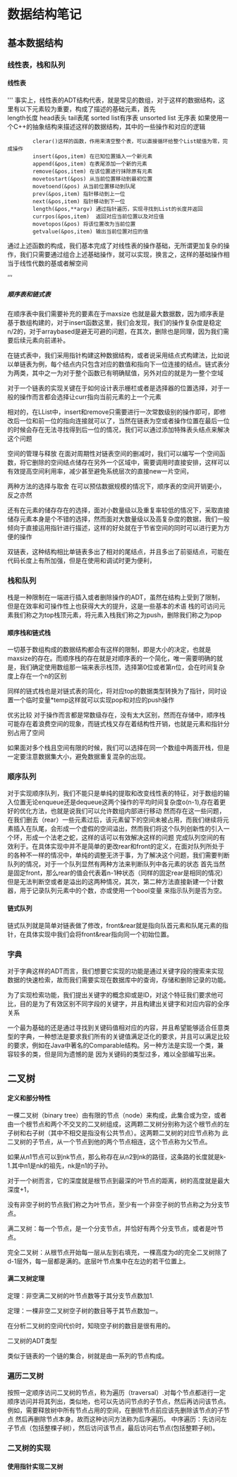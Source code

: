 # 数据结构笔记
## 基本数据结构
### 线性表，栈和队列
#### 线性表
'''
事实上，线性表的ADT结构代表，就是常见的数组，对于这样的数据结构，这里有以下元素较为重要，构成了描述的基础元素，首先  
length长度 head表头 tail表尾 sorted list有序表 unsorted list 无序表
如果使用一个C++的抽象结构来描述这样的数据结构，其中的一些操作和对应的逻辑

            clerar()这样的函数，作用来清空整个表，可以直接循环给整个List赋值为零，完成操作
            insert(&pos,item) 在已知位置插入一个新元素
            append(&pos,item) 在表尾添加一个新的元素
            remove(&pos,item) 在该位置进行抹除原有元素
            movetostart(&pos) 从当前位置移动到最初位置
            movetoend(&pos) 从当前位置移动到队尾
            prev(&pos,item) 指针移动到上一位
            next(&pos,item) 指针移动到下一位
            length(&pos,**argv) 通过指针遍历，实现寻找到List的长度并返回
            currpos(&pos,item)  返回对应当前位置以及对应值
            movetopos(&pos) 将该位置改为当前位置
            getvalue(&pos,item) 输出当前位置对应的值

通过上述函数的构成，我们基本完成了对线性表的操作基础，无所谓更加复杂的操作，我们只需要通过组合上述基础操作，就可以实现，换言之，这样的基础操作相当于线性代数的基或者解空间


‘’‘
##### 顺序表和链式表
在顺序表中我们需要补充的要素在于maxsize 也就是最大数据数，因为顺序表是基于数组构建的，对于insert函数这里，我们会发现，我们的操作复杂度是稳定n/2的，对于arraybased是避无可避的问题，在其次，删除也是同理，因为我们需要后续元素向前递补。

在链式表中，我们采用指针构建这种数据结构，或者说采用结点式构建法，比如说以单链表为例，每个结点内只包含对应的数值和指向下一位连接的结点。链式表分为两类，其中之一为对于整个函数已有明确赋值，另外对应的就是为一整个空域

对于一个链表的实现关键在于如何设计表示栅栏或者是选择器的位置选择，对于一般的操作而言都会选择让curr指向当前元素的上一个元素

相对的，在LList中，insert和remove只需要进行一次常数级别的操作即可，即修改后一位和前一位的指向连接就可以了，当然在链表为空或者操作位置在最后一位的时候会存在无法寻找得到后一位的情况，我们可以通过添加特殊表头结点来解决这个问题

 空间的管理与释放   在面对周期性对链表空间的删减时，我们可以编写一个空间函数，将它删除的空间结点储存在另外一个区域中，需要调用时直接安排，这样可以有效提高空间利用率，减少甚至避免系统层次的直接new一片空间，

两种方法的选择与取舍  在可以预估数据规模的情况下，顺序表的空间开销更小，反之亦然

还有在元素的储存存在的选择，面对小数量级以及重复率较低的情况下，采取直接储存元素本身是个不错的选择，然而面对大数量级以及高复杂度的数据，我们一般倾向于直接运用指针进行描述，这样的好处就在于节省空间的同时可以进行更为方便的操作

双链表，这种结构相比单链表多出了相对的尾结点，并且多出了前驱结点，可能在代码长度上有所加强，但是在使用和调试时更为便利，

### 栈和队列
栈是一种限制在一端进行插入或者删除操作的ADT，虽然在结构上受到了限制，但是在效率和可操作性上也获得大大的提升，这是一些基本的术语 栈的可访问元素我们称之为top栈顶元素，将元素入栈我们称之为push，删除我们称之为pop
#### 顺序栈和链式栈
一切基于数组构成的数据结构都会有这样的限制，即是大小的决定，也就是maxsize的存在。而顺序栈的存在就是对顺序表的一个简化，唯一需要明确的就是，我们确定使用数组那一端来表示栈顶，选择第0位或者第n位，会在时间复杂度上存在一个n的区别

同样的链式栈也是对链式表的简化，将对应top的数据类型转换为了指针，同时设置一个临时变量*temp这样就可以实现pop和对应的push操作

优劣比较 对于操作而言都是常数级存在，没有太大区别，然而在存储中，顺序栈可能存在着浪费空间的现象，而链式栈又存在着结构性开销，也就是元素和指针分别占用了空间

如果面对多个栈且空间有限的时候，我们可以选择在同一个数组中两面开栈，但是一定要注意数据集大小，避免数据重复混杂的出现。
### 顺序队列
对于实现顺序队列，我们不能只是单纯的提取和改变线性表的特征，对于数组的输入位置无论enqueue还是dequeue这两个操作的平均时间复杂度o(n-1),存在着更好的优化方法，也就是说我们可以允许数组内部进行移动
然而存在这一些问题，在我们删去（rear）一些元素过后，该元素留下的空间未被占用，而我们继续将元素插入在队尾，会形成一个虚假的空间溢出，然而我们将这个队列创新性的引入一个环，形成一个法老之蛇，这样的话可以有效解决这样的问题
完成队列空间的有效利于。在具体实现中并不是简单的更改rear和front的定义，在面对队列所处于的各种不一样的情况中，单纯的调整无济于事，为了解决这个问题，我们需要判断队列的情况，对于一个队列显然有两种方法来判断队列中各元素的状态
首先当然是固定front，那么rear的值会代表着n-1种状态（同样的固定rear是相同的情况）但是无法判断空或者是溢出的这两种情况，其次，第二种方法直接新建一个计数器，用于记录队列元素中的个数，亦或使用一个bool变量
来指示队列是否为空。
#### 链式队列
链式队列就是简单对链表做了修改，front&rear就是指向队首元素和队尾元素的指针，在具体实现中我们会将front&rear指向同一个初始位置。

### 字典
对于字典这样的ADT而言，我们想要它实现的功能是通过关键字段的搜索来实现数据的快速检索，故而我们需要实现在数据库中的查询，存储和删除记录的功能。

为了实现检索功能，我们提出关键字的概念抑或是ID，对这个特征我们要求他可比，目的是为了有效区别不同字段的关键字，并且构建出关键字和对应内容的全序关系

一个最为基础的还是通过寻找到关键码值相对应的内容，并且希望能够适合任意类型的字典，一种想法是要求我们所有的关键值满足泛化的要求，并且可以满足比较的要求，例如在Java中著名的Comparable结构。另一种方法是实现一个类，兼容较多的类，但是同为遗憾的是
因为关键码的类型过多，难以全部编写出来。

## 二叉树
#### 定义和部分特性
 一棵二叉树（binary tree）由有限的节点（node）来构成，此集合或为空，或者由一个根节点和两个不交叉的二叉树组成，这两颗二叉树分别称为这个根节点的左子树和右子树（其中不相交是指没有公共节点）。这两颗二叉树的对应节点称为
 此二叉树的子节点，从一个节点到他的两个节点相连，这个节点称为父节点。

 如果从n1节点可以到nk节点，那么称存在从n2到nk的路径，这条路的长度就是k-1.其中n1是nk的祖先，nk是n1的子孙。
 
 对于一个树而言，它的深度就是根节点到最深的叶节点的距离，树的高度就是最大深度+1，
 
 没有非空子树的节点我们称之为叶节点，至少有一个非空子树的节点称之为分支节点。

 满二叉树：每一个节点，是一个分支节点，并恰好有两个分支节点，或者是叶节点。

 完全二叉树：从根节点开始每一层从左到右填充，一棵高度为d的完全二叉树除了d-1层外，每一层都是满的。底层叶节点集中在左边的若干位置上。
####  满二叉树定理
定理：非空满二叉树的叶节点数等于其分支节点数加1.

定理：一棵非空二叉树空子树的数目等于其节点数加一。

在分析二叉树的空间代价时，知晓空子树的数目是很有用的。

二叉树的ADT类型

类似于链表的一个链的集合，树就是由一系列的节点构成。

### 遍历二叉树
按照一定顺序访问二叉树的节点，称为遍历（traversal）.对每个节点都进行一定顺序访问并将其列出，类似地，也可以先访问节点的子节点，然后再访问该节点。例如，需要释放树中所有节点占用的空间，在删除节点前应该先删除该节点的子节点
然后再删除节点本身。故而这种访问方法称为后序遍历。
中序遍历：先访问左子节点（包括整棵子树），然后访问该节点，最后访问右节点(包括整颗子树)。

### 二叉树的实现
#### 使用指针实现二叉树



